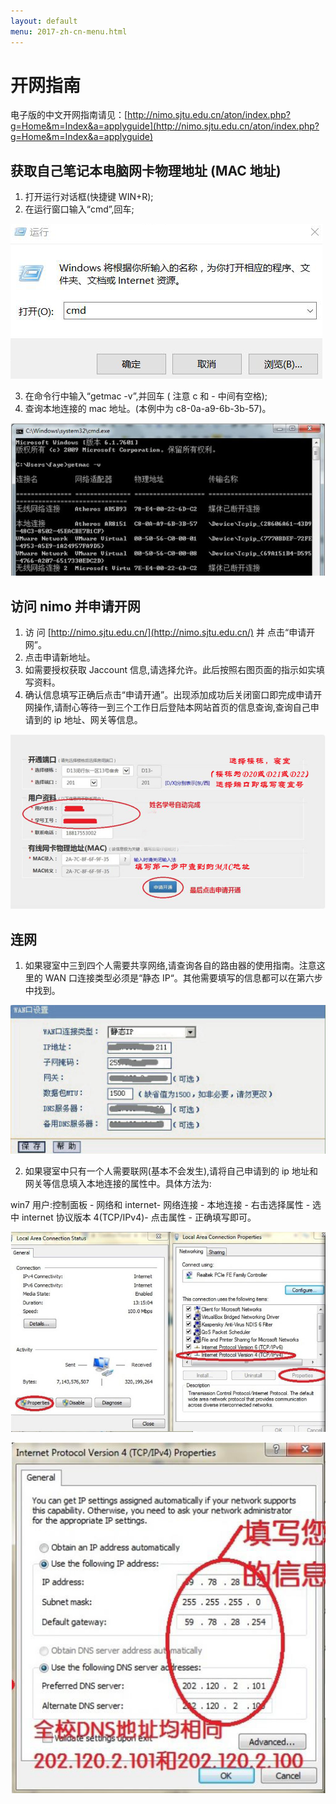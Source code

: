 ```yaml
---
layout: default
menu: 2017-zh-cn-menu.html
---
```


# 开网指南

电子版的中文开网指南请见：[http://nimo.sjtu.edu.cn/aton/index.php?g=Home&m=Index&a=applyguide](http://nimo.sjtu.edu.cn/aton/index.php?g=Home&m=Index&a=applyguide)

## 获取自己笔记本电脑网卡物理地址 (MAC 地址)

1. 打开运行对话框(快捷键 WIN+R);
2. 在运行窗口输入“cmd”,回车;

![](../imgs/internet-cmd.png)

3. 在命令行中输入“getmac -v”,并回车 ( 注意 c 和 - 中间有空格);
4. 查询本地连接的 mac 地址。(本例中为 c8-0a-a9-6b-3b-57)。

![](../imgs/internet-mac.png)

## 访问 nimo 并申请开网

1. 访 问 [http://nimo.sjtu.edu.cn/](http://nimo.sjtu.edu.cn/) 并 点击“申请开网”。
2. 点击申请新地址。
3. 如需要授权获取 Jaccount 信息,请选择允许。此后按照右图页面的指示如实填写资料。
4. 确认信息填写正确后点击“申请开通”。出现添加成功后关闭窗口即完成申请开网操作,请耐心等待一到三个工作日后登陆本网站首页的信息查询,查询自己申请到的 ip 地址、网关等信息。

![](../imgs/internet-nimo.png)

## 连网
1. 如果寝室中三到四个人需要共享网络,请查询各自的路由器的使用指南。注意这里的 WAN 口连接类型必须是“静态 IP“。其他需要填写的信息都可以在第六步中找到。

![](../imgs/internet-router.png)

2. 如果寝室中只有一个人需要联网(基本不会发生),请将自己申请到的 ip 地址和网关等信息填入本地连接的属性中。具体方法为:

win7 用户:控制面板 - 网络和 internet- 网络连接 - 本地连接 - 右击选择属性 - 选
中 internet 协议版本 4(TCP/IPv4)- 点击属性 - 正确填写即可。

![](../imgs/internet-self-1.png)

![](../imgs/internet-self-2.png)


